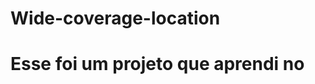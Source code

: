# Wide-coverage-location

<h1> Esse foi um projeto que aprendi no <a href="https:www.devclub.com.br>DevClub<a>

<br>

<br>

<h2> tecnologias usadas: </h2>
  <br>
 <p>HTML</p> 
  <br>
  <p>CSS</p>